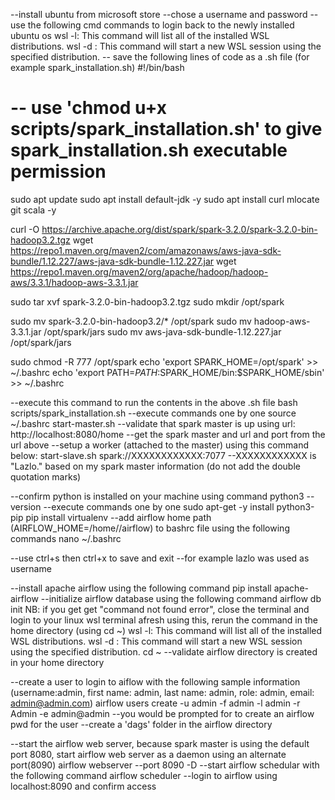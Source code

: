 --install ubuntu from microsoft store
--chose a username and password
--use the following cmd commands to login back to the newly installed ubuntu os
wsl -l: This command will list all of the installed WSL distributions.
wsl -d <distribution name>: This command will start a new WSL session using the specified distribution.
-- save the following lines of code as a .sh file (for example spark_installation.sh)
#!/bin/bash
# -- use 'chmod u+x scripts/spark_installation.sh' to give spark_installation.sh executable permission

sudo apt update
sudo apt install default-jdk -y
sudo apt install curl mlocate git scala -y

curl -O https://archive.apache.org/dist/spark/spark-3.2.0/spark-3.2.0-bin-hadoop3.2.tgz
wget https://repo1.maven.org/maven2/com/amazonaws/aws-java-sdk-bundle/1.12.227/aws-java-sdk-bundle-1.12.227.jar
wget https://repo1.maven.org/maven2/org/apache/hadoop/hadoop-aws/3.3.1/hadoop-aws-3.3.1.jar

sudo tar xvf spark-3.2.0-bin-hadoop3.2.tgz
sudo mkdir /opt/spark

sudo mv spark-3.2.0-bin-hadoop3.2/* /opt/spark
sudo mv hadoop-aws-3.3.1.jar /opt/spark/jars
sudo mv aws-java-sdk-bundle-1.12.227.jar /opt/spark/jars


sudo chmod -R 777 /opt/spark
echo 'export SPARK_HOME=/opt/spark' >> ~/.bashrc 
echo 'export PATH=$PATH:$SPARK_HOME/bin:$SPARK_HOME/sbin' >> ~/.bashrc

--execute this command to run the contents in the above .sh file
bash scripts/spark_installation.sh
--execute commands one by one
source ~/.bashrc
start-master.sh
--validate that spark master is up using url: http://localhost:8080/home
--get the spark master and url and port from the url above
--setup a worker (attached to the master) using this command below:
start-slave.sh spark://XXXXXXXXXXXX:7077 
--XXXXXXXXXXXX is "Lazlo." based on my spark master information (do not add the double quotation marks)



--confirm python is installed on your machine using command
python3 --version
--execute commands one by one
sudo apt-get -y install python3-pip
pip install virtualenv
--add airflow home path (AIRFLOW_HOME=/home/<username>/airflow) to bashrc file using the following commands
nano ~/.bashrc

--use ctrl+s then ctrl+x to save and exit
--for example lazlo was used as username



--install apache airflow using the following command
pip install apache-airflow
--initialize airflow database using the following command
airflow db init
NB: if you get get "command not found error", close the terminal and login to your linux wsl terminal afresh using this, rerun the command in the home directory (using cd ~)
wsl -l: This command will list all of the installed WSL distributions.
wsl -d <distribution name>: This command will start a new WSL session using the specified distribution.
cd ~
--validate airflow directory is created in your home directory



--create a user to login to aiflow with the following sample information (username:admin, first name: admin, last name: admin, role: admin, email: admin@admin.com)
airflow users create  -u admin -f admin -l admin -r Admin -e admin@admin
--you would be prompted for to create an airflow pwd for the user
--create a 'dags' folder in the airflow directory



--start the airflow web server, because spark master is using the default port 8080, start airflow web server as a daemon using an alternate port(8090)
airflow webserver --port 8090 -D
--start airflow schedular with the following command
airflow scheduler
--login to airflow using localhost:8090 and confirm access
